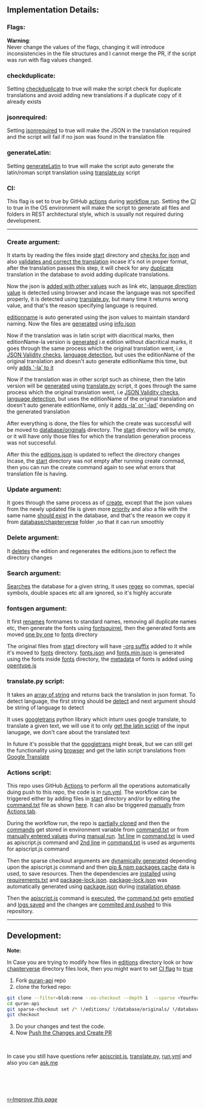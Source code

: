 ## Implementation Details:

### Flags:

**Warning**:<br>
Never change the values of the flags, changing it will introduce inconsistencies in the file structures and I cannot merge the PR, if the script was run with flag values changed.

### checkduplicate:
Setting [checkduplicate](https://github.com/fawazahmed0/quran-api/blob/af77602a92a2ea906b0dd970b4bfeb8bc79c0bc2/apiscript.js#L3 "checkduplicate") to true will make the script check for duplicate translations and avoid adding new translations if a duplicate copy of it already exists
### jsonrequired:
Setting [jsonrequired](https://github.com/fawazahmed0/quran-api/blob/af77602a92a2ea906b0dd970b4bfeb8bc79c0bc2/apiscript.js#L5 "jsonrequired") to true will make the JSON in the translation required and the script will fail if no json was found in the translation file
### generateLatin:
Setting [generateLatin](https://github.com/fawazahmed0/quran-api/blob/af77602a92a2ea906b0dd970b4bfeb8bc79c0bc2/apiscript.js#L7 "generateLatin") to true will make the script auto generate the latin/roman script translation using [translate.py](https://github.com/fawazahmed0/quran-api/blob/1/translate.py "translate.py") script
### CI:
This flag is set to true by GitHub [actions](https://docs.github.com/en/actions/configuring-and-managing-workflows/using-environment-variables#default-environment-variables) during [workflow run](https://github.com/fawazahmed0/quran-api/blob/1/.github/workflows/run.yml).
Setting the [CI](https://github.com/fawazahmed0/quran-api/blob/2e1f279e9ee27ca25cdcb0bfd1facda28b40a652/apiscript.js#L340) to true in the OS environment will make the script to generate all files and folders in REST architectural style, which is usually not required during development.

------------


### Create argument:
It starts by reading the files inside [start](https://github.com/fawazahmed0/quran-api/tree/1/start "start") directory and [checks for json](https://github.com/fawazahmed0/quran-api/blob/af77602a92a2ea906b0dd970b4bfeb8bc79c0bc2/apiscript.js#L136 "checks for json") and also [validates and correct the translation](https://github.com/fawazahmed0/quran-api/blob/af77602a92a2ea906b0dd970b4bfeb8bc79c0bc2/apiscript.js#L346 "validates and correct the translation") incase it's not in proper format, after the translation passes this step, it will check for any [duplicate](https://github.com/fawazahmed0/quran-api/blob/af77602a92a2ea906b0dd970b4bfeb8bc79c0bc2/apiscript.js#L815 "duplicate") translation in the database to avoid adding duplicate translations.

Now the json is [added with other values](https://github.com/fawazahmed0/quran-api/blob/af77602a92a2ea906b0dd970b4bfeb8bc79c0bc2/apiscript.js#L823 "added with other values") such as link etc, [language direction value](https://github.com/fawazahmed0/quran-api/blob/af77602a92a2ea906b0dd970b4bfeb8bc79c0bc2/apiscript.js#L949 "language direction value") is detected using browser and incase the language was not specified properly, it is detected using [translate.py](https://github.com/fawazahmed0/quran-api/blob/1/translate.py "translate.py"), but many time it returns wrong value, and that's the reason specifying language is required.

[editionname](https://github.com/fawazahmed0/quran-api/blob/af77602a92a2ea906b0dd970b4bfeb8bc79c0bc2/apiscript.js#L874 "editionname") is auto generated using the json values to maintain standard naming. Now the files are [generated](https://github.com/fawazahmed0/quran-api/blob/af77602a92a2ea906b0dd970b4bfeb8bc79c0bc2/apiscript.js#L290 "generated") using [info.json](https://cdn.jsdelivr.net/gh/fawazahmed0/quran-api@1/info.json)

Now if the translation was in latin script with diacritical marks, then editionName-la version is [generated](https://github.com/fawazahmed0/quran-api/blob/af77602a92a2ea906b0dd970b4bfeb8bc79c0bc2/apiscript.js#L218 "generated") i.e edition without diacritical marks, it goes through the same process which the original translation went, i.e [JSON Validity checks](https://github.com/fawazahmed0/quran-api/blob/af77602a92a2ea906b0dd970b4bfeb8bc79c0bc2/apiscript.js#L136 "JSON Validity checks"), [language detection](https://github.com/fawazahmed0/quran-api/blob/af77602a92a2ea906b0dd970b4bfeb8bc79c0bc2/apiscript.js#L837 "language detection"), but uses the editionName of the original translation and doesn't auto generate editionName this time, but only [adds '-la' to it](https://github.com/fawazahmed0/quran-api/blob/af77602a92a2ea906b0dd970b4bfeb8bc79c0bc2/apiscript.js#L222 "adds '-la' to it")

Now if the translation was in other script such as chinese, then the latin version will be [generated](https://github.com/fawazahmed0/quran-api/blob/af77602a92a2ea906b0dd970b4bfeb8bc79c0bc2/apiscript.js#L226 "generated") using [translate.py](https://github.com/fawazahmed0/quran-api/blob/1/translate.py "translate.py") script, it goes through the same process which the original translation went, i.e [JSON Validity checks](https://github.com/fawazahmed0/quran-api/blob/af77602a92a2ea906b0dd970b4bfeb8bc79c0bc2/apiscript.js#L136 "JSON Validity checks"), [language detection](https://github.com/fawazahmed0/quran-api/blob/af77602a92a2ea906b0dd970b4bfeb8bc79c0bc2/apiscript.js#L837 "language detection"), but uses the editionName of the original translation and doesn't auto generate editionName, only it [adds -la' or '-lad'](https://github.com/fawazahmed0/quran-api/blob/af77602a92a2ea906b0dd970b4bfeb8bc79c0bc2/apiscript.js#L248 "adds -la' or '-lad'") depending on the generated translation

After everything is done, the files for which the create was successful will be moved to [database/originals](https://github.com/fawazahmed0/quran-api/tree/1/database/originals "database/originals") directory. The [start](https://github.com/fawazahmed0/quran-api/tree/1/start "start") directory will be empty, or it will have only those files for which the translation generation process was not successful.

After this the [editions.json](https://cdn.jsdelivr.net/gh/fawazahmed0/quran-api@1/editions.json "editions.json") is updated to reflect the directory changes
Incase, the [start](https://github.com/fawazahmed0/quran-api/tree/1/start "start") directory was not empty after running create commad, then you can run the create command again to see what errors that translation file is having.

### Update argument:
It goes through the same process as of [create](#create-argument), except that the json values from the newly updated file is given more [priority](https://github.com/fawazahmed0/quran-api/blob/af77602a92a2ea906b0dd970b4bfeb8bc79c0bc2/apiscript.js#L208 "priority") and also a file with the same name [should exist](https://github.com/fawazahmed0/quran-api/blob/af77602a92a2ea906b0dd970b4bfeb8bc79c0bc2/apiscript.js#L165 "should exist") in the database, and that's the reason we copy it from [database/chapterverse](https://github.com/fawazahmed0/quran-api/tree/1/database/chapterverse "database/chapterverse") folder ,so that it can run smoothly

### Delete argument:
It [deletes](https://github.com/fawazahmed0/quran-api/blob/af77602a92a2ea906b0dd970b4bfeb8bc79c0bc2/apiscript.js#L475 "deletes") the edition and regenerates the editions.json to reflect the directory changes

### Search argument:
[Searches](https://github.com/fawazahmed0/quran-api/blob/af77602a92a2ea906b0dd970b4bfeb8bc79c0bc2/apiscript.js#L1127 "Searches") the database for a given string, it uses [regex](https://github.com/fawazahmed0/quran-api/blob/af77602a92a2ea906b0dd970b4bfeb8bc79c0bc2/apiscript.js#L445 "regex") so commas, special symbols, double spaces etc all are ignored, so it's highly accurate

### fontsgen argument:
It first [renames](https://github.com/fawazahmed0/quran-api/blob/af77602a92a2ea906b0dd970b4bfeb8bc79c0bc2/apiscript.js#L534 "renames") fontnames to standard names, removing all duplicate names etc, then generate the fonts using [fontsquirrel](https://github.com/fawazahmed0/quran-api/blob/af77602a92a2ea906b0dd970b4bfeb8bc79c0bc2/apiscript.js#L687 "fontsquirrel"), then the generated fonts are moved [one by one](https://github.com/fawazahmed0/quran-api/blob/af77602a92a2ea906b0dd970b4bfeb8bc79c0bc2/apiscript.js#L619 "one by one") to [fonts](https://github.com/fawazahmed0/quran-api/tree/1/fonts "fonts") directory

The original files from [start](https://github.com/fawazahmed0/quran-api/tree/1/start "start") directory will have [-org suffix](https://github.com/fawazahmed0/quran-api/blob/1/fonts/al-qalam-quran-majeed-1-org.ttf "-org suffix") added to it while it's moved to [fonts](https://github.com/fawazahmed0/quran-api/tree/1/fonts "fonts") directory. [fonts.json](https://cdn.jsdelivr.net/gh/fawazahmed0/quran-api@1/fonts.json "fonts.json") and [fonts.min.json](https://cdn.jsdelivr.net/gh/fawazahmed0/quran-api@1/fonts.min.json "fonts.min.json") is generated using the fonts inside [fonts](https://github.com/fawazahmed0/quran-api/tree/1/fonts "fonts") directory, the [metadata](https://github.com/fawazahmed0/quran-api/blob/349fd2a2c5da1a74c479bcfc1fc824dd73121629/apiscript.js#L703) of fonts is added using [opentype.js](https://github.com/opentypejs/opentype.js)


### translate.py script:
It takes an [array of string](https://github.com/fawazahmed0/quran-api/blob/4d68518c8b4d831457999a1c281536fd8a5f004f/translate.py#L10 "array of string") and returns back the translation in json format. To detect language, the first string should be [detect](https://github.com/fawazahmed0/quran-api/blob/4d68518c8b4d831457999a1c281536fd8a5f004f/translate.py#L16 "detect") and next argument should be string of language to detect

It uses [googletrans](https://github.com/ssut/py-googletrans "googletrans") python library which inturn uses google translate, to translate a given text, we will use it to only [get the latin script](https://github.com/fawazahmed0/quran-api/blob/af77602a92a2ea906b0dd970b4bfeb8bc79c0bc2/apiscript.js#L1035 "get the latin script") of the input lanugage, we don't care about the translated text

In future it's possible that the [googletrans](https://github.com/ssut/py-googletrans "googletrans") might break, but we can still get the functionality using [browser](https://github.com/microsoft/playwright/ "browser") and get the latin script translations from [Google Translate](https://translate.google.com/ "Google Translate")

### Actions script:
This repo uses GitHub [Actions](https://github.com/features/actions) to perform all the operations automatically duing push to this repo, the code is in [run.yml](https://github.com/fawazahmed0/quran-api/blob/1/.github/workflows/run.yml).
The workflow can be triggered either by adding files in [start](https://github.com/fawazahmed0/quran-api/tree/1/start "start") directory and/or by editing the [command.txt](https://github.com/fawazahmed0/quran-api/blob/1/command.txt) file as shown [here](https://github.com/fawazahmed0/quran-api/blob/a009b7d06947628b4ad0dcfe9bf158313e1a5f36/.github/workflows/run.yml#L8). It can also be triggered [manually](https://github.com/fawazahmed0/quran-api/blob/a009b7d06947628b4ad0dcfe9bf158313e1a5f36/.github/workflows/run.yml#L12) from [Actions tab](https://github.com/fawazahmed0/quran-api/actions).

During the workflow run, the repo is [partially cloned](https://github.com/fawazahmed0/quran-api/blob/a009b7d06947628b4ad0dcfe9bf158313e1a5f36/.github/workflows/run.yml#L34)
and then the [commands](https://github.com/fawazahmed0/quran-api/blob/a009b7d06947628b4ad0dcfe9bf158313e1a5f36/.github/workflows/run.yml#L43) get stored in environment variable from [command.txt](https://github.com/fawazahmed0/quran-api/blob/1/command.txt) or from [manually entered values](https://github.com/fawazahmed0/quran-api/blob/a009b7d06947628b4ad0dcfe9bf158313e1a5f36/.github/workflows/run.yml#L50) during [manual run](https://github.com/fawazahmed0/quran-api/blob/a009b7d06947628b4ad0dcfe9bf158313e1a5f36/.github/workflows/run.yml#L12).
[1st line](https://github.com/fawazahmed0/quran-api/blob/a009b7d06947628b4ad0dcfe9bf158313e1a5f36/.github/workflows/run.yml#L47) in [command.txt](https://github.com/fawazahmed0/quran-api/blob/37ad6ba071aa287d308f7191fc0f01bc088eb6ab/command.txt#L1) is used as apiscript.js command and [2nd line](https://github.com/fawazahmed0/quran-api/blob/a009b7d06947628b4ad0dcfe9bf158313e1a5f36/.github/workflows/run.yml#L48) in [command.txt](https://github.com/fawazahmed0/quran-api/blob/37ad6ba071aa287d308f7191fc0f01bc088eb6ab/command.txt#L2) is used as arguments for apiscript.js command

Then the sparse checkout arguments are [dynamically generated](https://github.com/fawazahmed0/quran-api/blob/a009b7d06947628b4ad0dcfe9bf158313e1a5f36/.github/workflows/run.yml#L61) depending upon the apiscript.js command and then [pip & npm packages cache](https://github.com/fawazahmed0/quran-api/blob/a009b7d06947628b4ad0dcfe9bf158313e1a5f36/.github/workflows/run.yml#L102) data is used, to save resources. Then the dependencies are [installed](https://github.com/fawazahmed0/quran-api/blob/a009b7d06947628b4ad0dcfe9bf158313e1a5f36/.github/workflows/run.yml#L115) using [requirements.txt](https://github.com/fawazahmed0/quran-api/blob/1/requirements.txt) and [package-lock.json](https://github.com/fawazahmed0/quran-api/blob/1/package-lock.json). [package-lock.json](https://github.com/fawazahmed0/quran-api/blob/1/package-lock.json) was automatically generated using [package.json](https://github.com/fawazahmed0/quran-api/blob/1/package.json) during [installation phase](https://github.com/fawazahmed0/quran-api/blob/a009b7d06947628b4ad0dcfe9bf158313e1a5f36/.github/workflows/run.yml#L118).

Then the [apiscript.js](https://github.com/fawazahmed0/quran-api/blob/1/apiscript.js "apiscript.js") command is [executed](https://github.com/fawazahmed0/quran-api/blob/a009b7d06947628b4ad0dcfe9bf158313e1a5f36/.github/workflows/run.yml#L121), the [command.txt](https://github.com/fawazahmed0/quran-api/blob/1/command.txt) gets [emptied](https://github.com/fawazahmed0/quran-api/blob/a009b7d06947628b4ad0dcfe9bf158313e1a5f36/.github/workflows/run.yml#L125) and [logs saved](https://github.com/fawazahmed0/quran-api/blob/a009b7d06947628b4ad0dcfe9bf158313e1a5f36/.github/workflows/run.yml#L130)  and the changes are [commited and pushed](https://github.com/fawazahmed0/quran-api/blob/a009b7d06947628b4ad0dcfe9bf158313e1a5f36/.github/workflows/run.yml#L137) to this repository.

------------

## Development:

**Note:**

In Case you are trying to modify how files in [editions](https://github.com/fawazahmed0/quran-api/tree/1/editions) directory look or how [chapterverse](https://github.com/fawazahmed0/quran-api/tree/1/database/chapterverse) directory files look, then you might want to set [CI flag](#ci) to [true](https://github.com/fawazahmed0/quran-api/blob/1/CONTRIBUTING-LOCAL.md#prerequisites)


1.  Fork [quran-api](https://github.com/fawazahmed0/quran-api "quran-api") repo
2.  clone the forked repo:
```bash
git clone --filter=blob:none --no-checkout --depth 1  --sparse <YourFork.git>
cd quran-api
git sparse-checkout set /* !/editions/ !/database/originals/ !/database/chapterverse/
git checkout
```
3. Do your changes and test the code.
4. Now [Push the Changes and Create PR](https://github.com/fawazahmed0/quran-api/blob/1/CONTRIBUTING.md#pushing-and-creating-pull-request)




<br>

In case you still have questions refer [apiscript.js](https://github.com/fawazahmed0/quran-api/blob/1/apiscript.js "apiscript.js"), [translate.py](https://github.com/fawazahmed0/quran-api/blob/1/translate.p "translate.py"), [run.yml](https://github.com/fawazahmed0/quran-api/blob/1/.github/workflows/run.yml)
and also you can [ask me](https://github.com/fawazahmed0/quran-api/issues/new "ask me ")

<br>
<br>
<br>

[:pencil2:*Improve this page*](https://github.com/fawazahmed0/quran-api/edit/1/dev.md)
